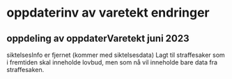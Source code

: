 # oppdaterinv av varetekt endringer

## oppdeling av oppdaterVaretekt juni 2023
siktelsesInfo er fjernet (kommer med siktelsesdata)
Lagt til straffesaker som i fremtiden skal inneholde lovbud, men som nå vil inneholde bare data fra straffesaken.
